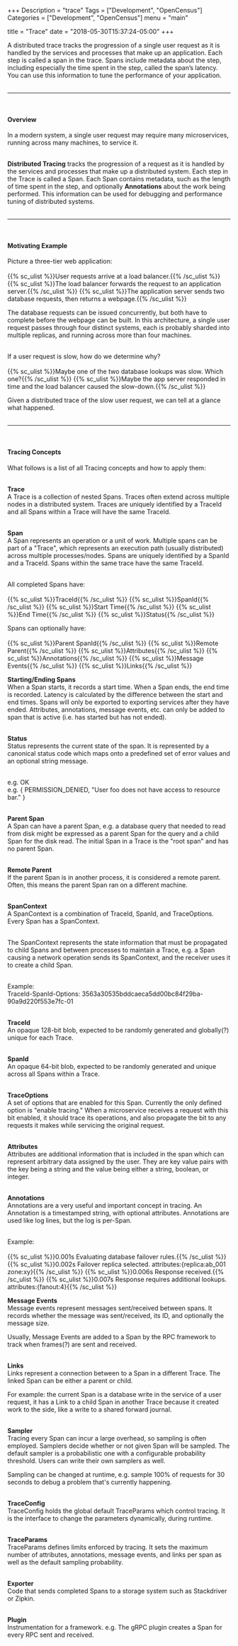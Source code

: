 +++
Description = "trace"
Tags = ["Development", "OpenCensus"]
Categories = ["Development", "OpenCensus"]
menu = "main"

title = "Trace"
date = "2018-05-30T15:37:24-05:00"
+++

A distributed trace tracks the progression of a single user request as it is handled by the services and processes that make up an application. Each step is called a span in the trace. Spans include metadata about the step, including especially the time spent in the step, called the span’s latency. You can use this information to tune the performance of your application.  
&nbsp;  

---
&nbsp;  
#### Overview  

In a modern system, a single user request may require many microservices, running across many machines, to service it.  
&nbsp;  

__Distributed Tracing__ tracks the progression of a request as it is handled by the services and processes that make up a distributed system. Each step in the Trace is called a Span. Each Span contains metadata, such as the length of time spent in the step, and optionally __Annotations__ about the work being performed. This information can be used for debugging and performance tuning of distributed systems.  
&nbsp;  

---
&nbsp;  
#### Motivating Example  

Picture a three-tier web application:  
&nbsp;  
{{% sc_ulist %}}User requests arrive at a load balancer.{{% /sc_ulist %}}
{{% sc_ulist %}}The load balancer forwards the request to an application server.{{% /sc_ulist %}}
{{% sc_ulist %}}The application server sends two database requests, then returns a webpage.{{% /sc_ulist %}}  

The database requests can be issued concurrently, but both have to complete before the webpage can be built. In this architecture, a single user request passes through four distinct systems, each is probably sharded into multiple replicas, and running across more than four machines.  
&nbsp;  

If a user request is slow, how do we determine why?  
&nbsp;  
{{% sc_ulist %}}Maybe one of the two database lookups was slow. Which one?{{% /sc_ulist %}}
{{% sc_ulist %}}Maybe the app server responded in time and the load balancer caused the slow-down.{{% /sc_ulist %}}  

Given a distributed trace of the slow user request, we can tell at a glance what happened.  
&nbsp;  

---
&nbsp;  
#### Tracing Concepts  

What follows is a list of all Tracing concepts and how to apply them:  
&nbsp;  

__Trace__  
A Trace is a collection of nested Spans. Traces often extend across multiple nodes in a distributed system. Traces are uniquely identified by a TraceId and all Spans within a Trace will have the same TraceId.  
&nbsp;  

__Span__  
A Span represents an operation or a unit of work. Multiple spans can be part of a "Trace", which represents an execution path (usually distributed) across multiple processes/nodes. Spans are uniquely identified by a SpanId and a TraceId. Spans within the same trace have the same TraceId.  
&nbsp;  

All completed Spans have:  
&nbsp;  
{{% sc_ulist %}}TraceId{{% /sc_ulist %}}
{{% sc_ulist %}}SpanId{{% /sc_ulist %}}
{{% sc_ulist %}}Start Time{{% /sc_ulist %}}
{{% sc_ulist %}}End Time{{% /sc_ulist %}}
{{% sc_ulist %}}Status{{% /sc_ulist %}}
&nbsp;  

Spans can optionally have:  
&nbsp;  
{{% sc_ulist %}}Parent SpanId{{% /sc_ulist %}}
{{% sc_ulist %}}Remote Parent{{% /sc_ulist %}}
{{% sc_ulist %}}Attributes{{% /sc_ulist %}}
{{% sc_ulist %}}Annotations{{% /sc_ulist %}}
{{% sc_ulist %}}Message Events{{% /sc_ulist %}}
{{% sc_ulist %}}Links{{% /sc_ulist %}}
&nbsp;  

__Starting/Ending Spans__  
When a Span starts, it records a start time.  When a Span ends, the end time is recorded. Latency is calculated by the difference between the start and end times.  Spans will only be exported to exporting services after they have ended. Attributes, annotations, message events, etc. can only be added to span that is active (i.e. has started but has not ended).  
&nbsp;  

__Status__  
Status represents the current state of the span. It is represented by a canonical status code which maps onto a predefined set of error values and an optional string message.  
&nbsp;  

e.g. OK  
e.g. { PERMISSION_DENIED, "User foo does not have access to resource bar." }  
&nbsp;  

__Parent Span__  
A Span can have a parent Span, e.g. a database query that needed to read from disk might be expressed as a parent Span for the query and a child Span for the disk read. The initial Span in a Trace is the "root span" and has no parent Span.  
&nbsp;  

__Remote Parent__  
If the parent Span is in another process, it is considered a remote parent. Often, this means the parent Span ran on a different machine.  
&nbsp;  

__SpanContext__  
A SpanContext is a combination of TraceId, SpanId, and TraceOptions. Every Span has a SpanContext.  
&nbsp;  

The SpanContext represents the state information that must be propagated to child Spans and between processes to maintain a Trace, e.g. a Span causing a network operation sends its SpanContext, and the receiver uses it to create a child Span.  
&nbsp;  

Example:  
TraceId-SpanId-Options: 3563a30535bddcaeca5dd00bc84f29ba-90a9d220f553e7fc-01  
&nbsp;  

__TraceId__  
An opaque 128-bit blob, expected to be randomly generated and globally(?) unique for each Trace.  
&nbsp;  

__SpanId__  
An opaque 64-bit blob, expected to be randomly generated and unique across all Spans within a Trace.  
&nbsp;  

__TraceOptions__  
A set of options that are enabled for this Span. Currently the only defined option is "enable tracing." When a microservice receives a request with this bit enabled, it should trace its operations, and also propagate the bit to any requests it makes while servicing the original request.  
&nbsp;  

__Attributes__  
Attributes are additional information that is included in the span which can represent arbitrary data assigned by the user.  They are key value pairs with the key being a string and the value being either a string, boolean, or integer.  
&nbsp;  

__Annotations__  
Annotations are a very useful and important concept in tracing. An Annotation is a timestamped string, with optional attributes. Annotations are used like log lines, but the log is per-Span.  
&nbsp;  

Example:  
&nbsp;  
{{% sc_ulist %}}0.001s Evaluating database failover rules.{{% /sc_ulist %}}
{{% sc_ulist %}}0.002s Failover replica selected. attributes:{replica:ab_001 zone:xy}{{% /sc_ulist %}}
{{% sc_ulist %}}0.006s Response received.{{% /sc_ulist %}}
{{% sc_ulist %}}0.007s Response requires additional lookups. attributes:{fanout:4}{{% /sc_ulist %}}

__Message Events__  
Message events represent messages sent/received between spans. It records whether the message was sent/received, its ID, and optionally the message size.  

Usually, Message Events are added to a Span by the RPC framework to track when frames(?) are sent and received.  
&nbsp;  

__Links__  
Links represent a connection between to a Span in a different Trace. The linked Span can be either a parent or child.  

For example: the current Span is a database write in the service of a user request, it has a Link to a child Span in another Trace because it created work to the side, like a write to a shared forward journal.  
&nbsp;  

__Sampler__  
Tracing every Span can incur a large overhead, so sampling is often employed. Samplers decide whether or not given Span will be sampled. The default sampler is a probabilistic one with a configurable probability threshold. Users can write their own samplers as well.  

Sampling can be changed at runtime, e.g. sample 100% of requests for 30 seconds to debug a problem that's currently happening.  
&nbsp;  

__TraceConfig__  
TraceConfig holds the global default TraceParams which control tracing. It is the interface to change the parameters dynamically, during runtime.  
&nbsp;  

__TraceParams__  
TraceParams defines limits enforced by tracing. It sets the maximum number of attributes, annotations, message events, and links per span as well as the default sampling probability.  
&nbsp;  

__Exporter__  
Code that sends completed Spans to a storage system such as Stackdriver or Zipkin.  
&nbsp;  

__Plugin__  
Instrumentation for a framework. e.g. The gRPC plugin creates a Span for every RPC sent and received.  
&nbsp;  
